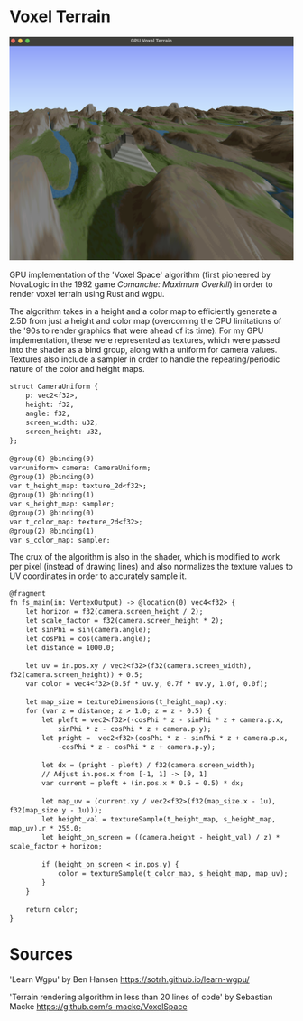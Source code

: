 # Voxel Terrain
![Shader Ouput](output.png)

GPU implementation of the 'Voxel Space' algorithm (first pioneered by NovaLogic in the 1992 game *Comanche: Maximum Overkill*) in order to render voxel terrain using Rust and wgpu.

The algorithm takes in a height and a color map to efficiently generate a 2.5D from just a height and color map (overcoming the CPU limitations of the '90s to render graphics that were ahead of its time). For my GPU implementation, these were represented as textures, which were passed into the shader as a bind group, along with a uniform for camera values. Textures also include a sampler in order to handle the repeating/periodic nature of the color and height maps.

```wgsl
struct CameraUniform {
    p: vec2<f32>,
    height: f32,
    angle: f32,
    screen_width: u32,
    screen_height: u32,
};

@group(0) @binding(0)
var<uniform> camera: CameraUniform;
@group(1) @binding(0)
var t_height_map: texture_2d<f32>;
@group(1) @binding(1)
var s_height_map: sampler;
@group(2) @binding(0)
var t_color_map: texture_2d<f32>;
@group(2) @binding(1)
var s_color_map: sampler;
```

The crux of the algorithm is also in the shader,
which is modified to work per pixel (instead of drawing lines) and also normalizes the texture values 
to UV coordinates in order to accurately sample it.

```wgsl
@fragment
fn fs_main(in: VertexOutput) -> @location(0) vec4<f32> {
    let horizon = f32(camera.screen_height / 2);
    let scale_factor = f32(camera.screen_height * 2);
    let sinPhi = sin(camera.angle);
    let cosPhi = cos(camera.angle);
    let distance = 1000.0;

    let uv = in.pos.xy / vec2<f32>(f32(camera.screen_width), f32(camera.screen_height)) + 0.5;
    var color = vec4<f32>(0.5f * uv.y, 0.7f * uv.y, 1.0f, 0.0f);

    let map_size = textureDimensions(t_height_map).xy;
    for (var z = distance; z > 1.0; z = z - 0.5) {
        let pleft = vec2<f32>(-cosPhi * z - sinPhi * z + camera.p.x,
            sinPhi * z - cosPhi * z + camera.p.y);
        let pright =  vec2<f32>(cosPhi * z - sinPhi * z + camera.p.x,
            -cosPhi * z - cosPhi * z + camera.p.y);

        let dx = (pright - pleft) / f32(camera.screen_width);
        // Adjust in.pos.x from [-1, 1] -> [0, 1]
        var current = pleft + (in.pos.x * 0.5 + 0.5) * dx;

        let map_uv = (current.xy / vec2<f32>(f32(map_size.x - 1u), f32(map_size.y - 1u)));
        let height_val = textureSample(t_height_map, s_height_map, map_uv).r * 255.0;
        let height_on_screen = ((camera.height - height_val) / z) * scale_factor + horizon;

        if (height_on_screen < in.pos.y) {
            color = textureSample(t_color_map, s_height_map, map_uv);
        }
    }

    return color;
}
```

# Sources
'Learn Wgpu' by Ben Hansen https://sotrh.github.io/learn-wgpu/

'Terrain rendering algorithm in less than 20 lines of code' by Sebastian Macke https://github.com/s-macke/VoxelSpace